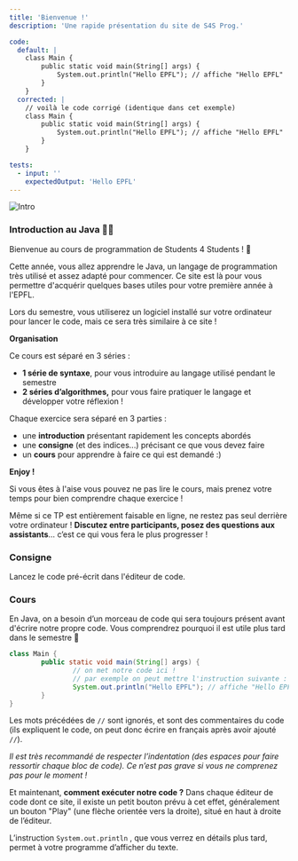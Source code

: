 ```yaml
---
title: 'Bienvenue !'
description: 'Une rapide présentation du site de S4S Prog.'

code:
  default: |
    class Main {
        public static void main(String[] args) {
            System.out.println("Hello EPFL"); // affiche "Hello EPFL"
        }
    }
  corrected: |
    // voilà le code corrigé (identique dans cet exemple)
    class Main {
        public static void main(String[] args) {
            System.out.println("Hello EPFL"); // affiche "Hello EPFL"
        }
    }

tests:
  - input: ''
    expectedOutput: 'Hello EPFL'
---
```


![Intro](/banner/intro.png)

### Introduction au Java 👨‍💻

Bienvenue au cours de programmation de Students 4 Students ! 🎉

Cette année, vous allez apprendre le Java, un langage de programmation très utilisé et assez adapté pour commencer. Ce site est là pour vous permettre d'acquérir quelques bases utiles pour votre première année à l'EPFL.

Lors du semestre, vous utiliserez un logiciel installé sur votre ordinateur pour lancer le code, mais ce sera très similaire à ce site !

**Organisation**

Ce cours est séparé en 3 séries :

- **1 série de syntaxe**, pour vous introduire au langage utilisé pendant le semestre
- **2 séries d’algorithmes,** pour vous faire pratiquer le langage et développer votre réflexion !

Chaque exercice sera séparé en 3 parties :

- une **introduction** présentant rapidement les concepts abordés
- une **consigne** (et des indices...) précisant ce que vous devez faire
- un **cours** pour apprendre à faire ce qui est demandé :)

**Enjoy !**

Si vous êtes à l'aise vous pouvez ne pas lire le cours, mais prenez votre temps pour bien comprendre chaque exercice !

Même si ce TP est entièrement faisable en ligne, ne restez pas seul derrière votre ordinateur ! **Discutez entre participants, posez des questions aux assistants**… c’est ce qui vous fera le plus progresser !

### Consigne

Lancez le code pré-écrit dans l'éditeur de code.

### Cours

En Java, on a besoin d’un morceau de code qui sera toujours présent avant d'écrire notre propre code. Vous comprendrez pourquoi il est utile plus tard dans le semestre 🙂

```java
class Main {
		public static void main(String[] args) {
				// on met notre code ici !
				// par exemple on peut mettre l'instruction suivante :
				System.out.println("Hello EPFL"); // affiche "Hello EPFL"
		}
}
```

Les mots précédées de `//` sont ignorés, et sont des commentaires du code (ils expliquent le code, on peut donc écrire en français après avoir ajouté `//`).

_Il est très recommandé de respecter l’indentation (des espaces pour faire ressortir chaque bloc de code). Ce n’est pas grave si vous ne comprenez pas pour le moment !_

Et maintenant, **comment exécuter notre code ?** Dans chaque éditeur de code dont ce site, il existe un petit bouton prévu à cet effet, généralement un bouton "Play" (une flèche orientée vers la droite), situé en haut à droite de l’éditeur.

L’instruction `System.out.println` , que vous verrez en détails plus tard, permet à votre programme d’afficher du texte.
